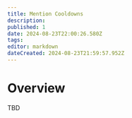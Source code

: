 ```yaml
---
title: Mention Cooldowns
description: 
published: 1
date: 2024-08-23T22:00:26.580Z
tags: 
editor: markdown
dateCreated: 2024-08-23T21:59:57.952Z
---
```


# Overview
TBD